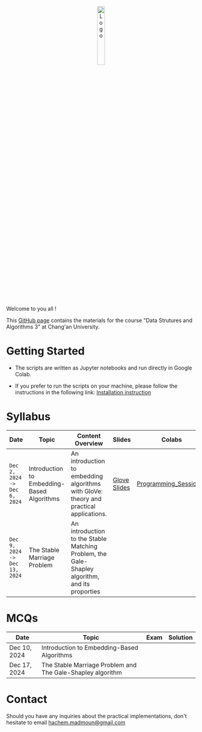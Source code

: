 <div align="center">
    <img src="./images/logo_Changan.png" alt="Logo" width="20%"/>
</div>

Welcome to you all !

This [GitHub page](https://hm-ai.github.io/Data_Structures_Algorithms/) contains the materials for the course "Data Strutures and Algorithms 3" at Chang'an University.

# Getting Started
* The scripts are written as Jupyter notebooks and run directly in Google Colab.

* If you prefer to run the scripts on your machine, please follow the instructions in the following link: [Installation instruction](https://colab.research.google.com/drive/1GtAF3kuPGDhxRYacLVUMm5S8f1uBA_oM?usp=sharing)


# Syllabus

| **Date**                    | **Topic**                                  | **Content Overview**                                                                           | Slides                               | **Colabs**                                                                                                     | **Solutions**                                                                                                           |
|-----------------------------|--------------------------------------------|------------------------------------------------------------------------------------------------|--------------------------------------|----------------------------------------------------------------------------------------------------------------|-------------------------------------------------------------------------------------------------------------------------|
| `Dec 2, 2024 -> Dec 6, 2024`  | Introduction to Embedding-Based Algorithms | An introduction to embedding algorithms with GloVe: theory and practical applications.         | [Glove Slides]("./slides/GloVe.pdf") | [Programming_Session_1](https://colab.research.google.com/drive/1p5uRd4hJNaqInZh98hYuiknXI6Rc36-F?usp=sharing) | [Solution_Programming_Session_1](https://colab.research.google.com/drive/105sORnOHO8hPj0mj7fs2nFbkdYQjLtwk?usp=sharing) | 
| `Dec 9, 2024 -> Dec 13, 2024` | The Stable Marriage Problem                | An introduction to the Stable Matching Problem, the Gale-Shapley algorithm, and its proporties |                                      |                                                                                                                |                                                                                                                         | 

# MCQs

| **Date**     | **Topic**                                                     | Exam | Solution | 
|--------------|---------------------------------------------------------------|------|----------| 
| Dec 10, 2024 | Introduction to Embedding-Based Algorithms                    |      |          | 
| Dec 17, 2024 | The Stable Marriage Problem and The Gale-Shapley algorithm    |      |          | 


# Contact
Should you have any inquiries about the practical implementations, don't hesitate to email hachem.madmoun@gmail.com